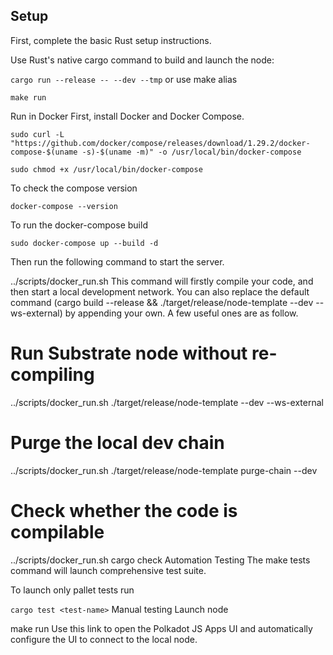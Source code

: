 ## Setup ##
First, complete the basic Rust setup instructions.

Use Rust's native cargo command to build and launch the node:

`cargo run --release -- --dev --tmp`
or use make alias

`make run`

Run in Docker
First, install Docker and Docker Compose.

`sudo curl -L "https://github.com/docker/compose/releases/download/1.29.2/docker-compose-$(uname -s)-$(uname -m)" -o /usr/local/bin/docker-compose`

`sudo chmod +x /usr/local/bin/docker-compose`

To check the compose version

`docker-compose --version`

To run the docker-compose build

`sudo docker-compose up --build -d` 

Then run the following command to start the server.

../scripts/docker_run.sh
This command will firstly compile your code, and then start a local development network. You can also replace the default command (cargo build --release && ./target/release/node-template --dev --ws-external) by appending your own. A few useful ones are as follow.

# Run Substrate node without re-compiling
../scripts/docker_run.sh ./target/release/node-template --dev --ws-external

# Purge the local dev chain
../scripts/docker_run.sh ./target/release/node-template purge-chain --dev

# Check whether the code is compilable
../scripts/docker_run.sh cargo check
Automation Testing
The make tests command will launch comprehensive test suite.

To launch only pallet tests run

`cargo test <test-name>`
Manual testing
Launch node

make run
Use this link to open the Polkadot JS Apps UI and automatically configure the UI to connect to the local node.

